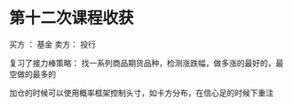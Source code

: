 # 第十二次课程收获

买方 ： 基金
卖方： 投行

复习了接力棒策略：
找一系列商品期货品种，检测涨跌幅，做多涨的最好的，最空做的最多的

加仓的时候可以使用概率框架控制头寸，如卡方分布，在信心足的时候下重注
